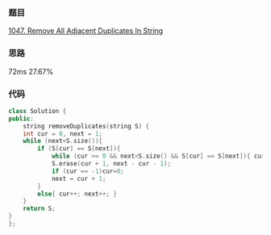 ### 题目
[1047. Remove All Adjacent Duplicates In String](https://leetcode-cn.com/problems/remove-all-adjacent-duplicates-in-string/submissions/)
### 思路
72ms 27.67%

### 代码
```c++
class Solution {
public:
    string removeDuplicates(string S) {
	int cur = 0, next = 1;
	while (next<S.size()){
		if (S[cur] == S[next]){
			while (cur >= 0 && next<S.size() && S[cur] == S[next]){ cur--; next++; }
			S.erase(cur + 1, next - cur - 1);
			if (cur == -1)cur=0;
			next = cur + 1;
		}
		else{ cur++; next++; }
	}
	return S;
}
};
```
